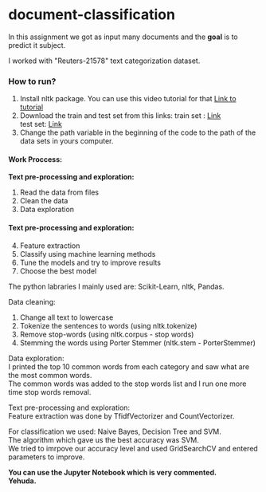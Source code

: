 # document-classification

In this assignment we got as input many documents and the **goal**  is to predict it subject.

I worked with "Reuters-21578" text categorization dataset.
 
### How to run?
1. Install nltk package. You can use this video tutorial for that [Link to tutorial](https://www.youtube.com/watch?v=68aHmFcO-W4)
2. Download the train and test set from this links:
          train set : [Link](https://drive.google.com/file/d/1CLso1jKSGQjGF1S-b_WZ7xRWJa8lkSCO/view?usp=sharing)  
          test set: [Link](https://drive.google.com/file/d/1xTkrxJdodZRCJDPdYZ5RAsImIkNJ1ycY/view?usp=sharing)  
3. Change the path variable in the beginning of the code to the path of the data sets in yours computer.  

#### __Work Proccess:__
__Text pre-processing and exploration:__  
1. Read the data from files  
2. Clean the data  
3. Data exploration  
  
#### __Text pre-processing and exploration:__  
4. Feature extraction  
5. Classify using machine learning methods  
6. Tune the models and try to improve results  
7. Choose the best model  
  
The python labraries I mainly used are: Scikit-Learn, nltk, Pandas.
  
Data cleaning:
   1. Change all text to lowercase
   2. Tokenize the sentences to words (using nltk.tokenize)
   3. Remove stop-words (using nltk.corpus - stop words)
   4. Stemming the words using Porter Stemmer (nltk.stem - PorterStemmer)
  
Data exploration:  
I printed the top 10 common words from each category and saw what are the most common words.  
The common words was added to the stop words list and I run one more time stop words removal.  
  
Text pre-processing and exploration:  
Feature extraction was done by TfidfVectorizer and CountVectorizer.   
  
For classification we used: Naive Bayes, Decision Tree and SVM.  
The algorithm which gave us the best accuracy was SVM.  
We tried to imrpove our accuracy level and used GridSearchCV and entered parameters to improve.  
    
**You can use the Jupyter Notebook which is very commented.  
Yehuda.**  

